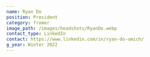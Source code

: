 ```yaml
---
name: Ryan Do
position: President
category: fromer
image_path: /images/headshots/RyanDo.webp
contact_type: LinkedIn
contact: https://www.linkedin.com/in/ryan-do-umich/
g_year: Winter 2022
---
```

